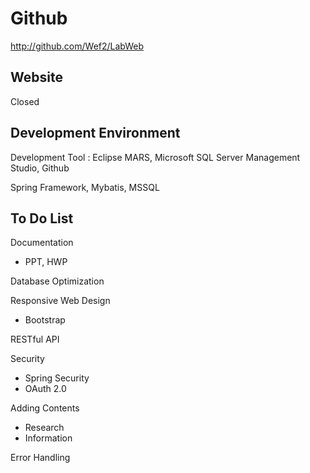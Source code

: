 # Github

http://github.com/Wef2/LabWeb

## Website

Closed

## Development Environment

Development Tool : Eclipse MARS, Microsoft SQL Server Management Studio, Github

Spring Framework, Mybatis, MSSQL

## To Do List

Documentation
 - PPT, HWP

Database Optimization

Responsive Web Design
 - Bootstrap

RESTful API

Security
 - Spring Security
 - OAuth 2.0

Adding Contents
 - Research
 - Information

Error Handling
